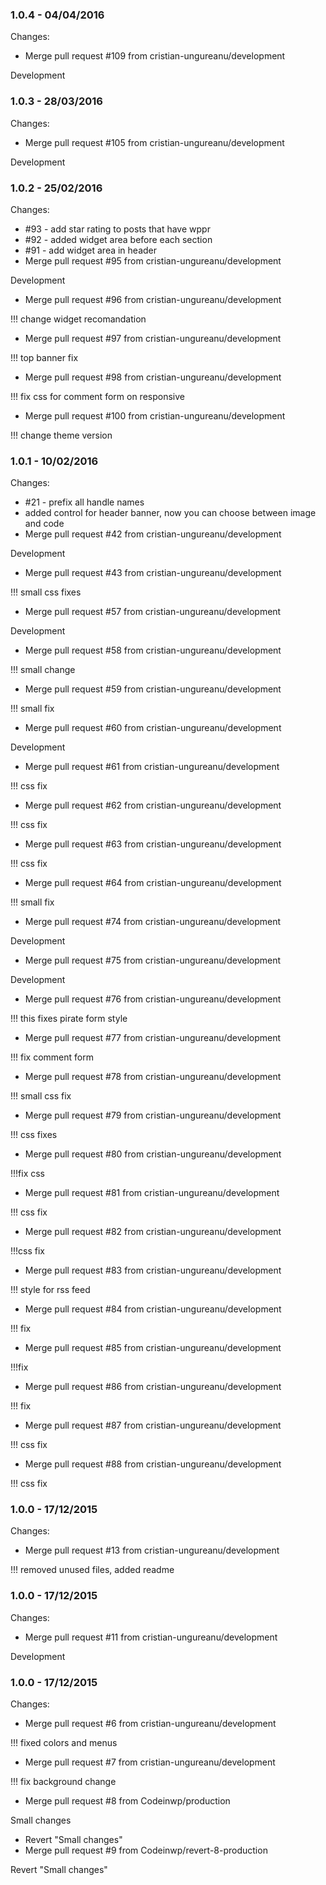 

### 1.0.4 - 04/04/2016

 Changes: 


 * Merge pull request #109 from cristian-ungureanu/development

Development


### 1.0.3 - 28/03/2016

 Changes: 


 * Merge pull request #105 from cristian-ungureanu/development

Development


### 1.0.2 - 25/02/2016

 Changes: 


 * #93 - add star rating to posts that have wppr
 * #92 - added widget area before each section
 * #91 - add widget area in header
 * Merge pull request #95 from cristian-ungureanu/development

Development
 * Merge pull request #96 from cristian-ungureanu/development

!!! change widget recomandation
 * Merge pull request #97 from cristian-ungureanu/development

!!! top banner fix
 * Merge pull request #98 from cristian-ungureanu/development

!!! fix css for comment form on responsive
 * Merge pull request #100 from cristian-ungureanu/development

!!! change theme version


### 1.0.1 - 10/02/2016

 Changes: 


 * #21 - prefix all handle names
 * added control for header banner, now you can choose between image and code
 * Merge pull request #42 from cristian-ungureanu/development

Development
 * Merge pull request #43 from cristian-ungureanu/development

!!! small css fixes
 * Merge pull request #57 from cristian-ungureanu/development

Development
 * Merge pull request #58 from cristian-ungureanu/development

!!! small change
 * Merge pull request #59 from cristian-ungureanu/development

!!! small fix
 * Merge pull request #60 from cristian-ungureanu/development

Development
 * Merge pull request #61 from cristian-ungureanu/development

!!! css fix
 * Merge pull request #62 from cristian-ungureanu/development

!!! css fix
 * Merge pull request #63 from cristian-ungureanu/development

!!! css fix
 * Merge pull request #64 from cristian-ungureanu/development

!!! small fix
 * Merge pull request #74 from cristian-ungureanu/development

Development
 * Merge pull request #75 from cristian-ungureanu/development

Development
 * Merge pull request #76 from cristian-ungureanu/development

!!! this fixes pirate form style
 * Merge pull request #77 from cristian-ungureanu/development

!!! fix comment form
 * Merge pull request #78 from cristian-ungureanu/development

!!! small css fix
 * Merge pull request #79 from cristian-ungureanu/development

!!! css fixes
 * Merge pull request #80 from cristian-ungureanu/development

!!!fix css
 * Merge pull request #81 from cristian-ungureanu/development

!!! css fix
 * Merge pull request #82 from cristian-ungureanu/development

!!!css fix
 * Merge pull request #83 from cristian-ungureanu/development

!!! style for rss feed
 * Merge pull request #84 from cristian-ungureanu/development

!!! fix
 * Merge pull request #85 from cristian-ungureanu/development

!!!fix
 * Merge pull request #86 from cristian-ungureanu/development

!!! fix
 * Merge pull request #87 from cristian-ungureanu/development

!!! css fix
 * Merge pull request #88 from cristian-ungureanu/development

!!! css fix


### 1.0.0 - 17/12/2015

 Changes: 


 * Merge pull request #13 from cristian-ungureanu/development

!!! removed unused files, added readme


### 1.0.0 - 17/12/2015

 Changes: 


 * Merge pull request #11 from cristian-ungureanu/development

Development


### 1.0.0 - 17/12/2015

 Changes: 


 * Merge pull request #6 from cristian-ungureanu/development

!!! fixed colors and menus
 * Merge pull request #7 from cristian-ungureanu/development

!!! fix background change
 * Merge pull request #8 from Codeinwp/production

Small changes
 * Revert "Small changes"
 * Merge pull request #9 from Codeinwp/revert-8-production

Revert "Small changes"
